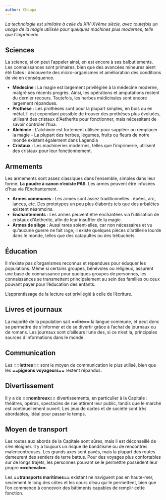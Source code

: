 ```yaml
---
author: Choupa
---
```


<i style="text-align: right">La technologie est similaire à celle du XIV-XVème siècle, avec toutefois un usage de la magie utilisée pour quelques machines plus modernes, telle que l’imprimerie.</i>

## Sciences

La science, si on peut l’appeler ainsi, en est encore à ses balbutiements. Les connaissances sont primaires, bien que des avancées mineures aient été faites : découverte des micro-organismes et amélioration des conditions de vie en conséquence.

- **Médecine** : La magie est largement privilégiée à la médecine moderne, malgré ses récents progrès. Ainsi, les opérations et amputations restent du dernier recours. Toutefois, les herbes médicinales sont encore largement répandues.
- **Prothèse** : Les prothèses sont pour la plupart simples, en bois ou en métal. Il est cependant possible de trouver des prothèses plus évoluées, utilisant des cristaux d'Aetherite pour fonctionner, mais nécessitant de savoir contrôler l’hua.
- **Alchimie** : L'alchimie est fortement utilisée pour suppléer ou remplacer la magie - La plupart des herbes, légumes, fruits ou fleurs de notre monde existent également dans Lagendia
- **Cristaux** : Les machineries modernes, telles que l’imprimerie, utilisent des cristaux pour leur fonctionnement.

## Armements

Les armements sont assez classiques dans l’ensemble, simples dans leur forme. **La poudre à canon n’existe PAS**. Les armes peuvent être infusées d’hua via l’Enchantement.

- **Armes communes** :  Les armes sont assez traditionnelles : épées, arc, lances, etc. Des prototypes un peu plus élaborés tels que des arbalètes existent néanmoins.
- **Enchantements** : Les armes peuvent être enchantées via l’utilisation de cristaux d'Aetherite, afin de leur insuffler de la magie.
- **Armes de siège** :  Aussi rares soient-elles, car non nécessaires et vu qu’aucune guerre ne fait rage, il existe quelques pièces d’artillerie lourde dans le monde, telles que des catapultes ou des trébuchets.

## Éducation

Il n’existe pas d’organismes reconnus et répandues pour éduquer les populations. Même si certains groupes, bénévoles ou religieux, assurent une base de connaissance pour quelques groupes de personnes, les connaissances se transmettent principalement au sein des familles ou ceux pouvant payer pour l’éducation des enfants.

L’apprentissage de la lecture est privilégié à celle de l’écriture.

## Livres et journaux

La majorité de la population sait **==lire==** la langue commune, et peut donc se permettre de s’informer et de se divertir grâce à l’achat de journaux ou de romans. Les journaux sont d’ailleurs l’une des, si ce n’est la, principales sources d’informations dans le monde.

## Communication

Les **==lettres==** sont le moyen de communication le plus utilisé, bien que les **==pigeons voyageurs==** restent répandus.

## Divertissement

Il y a de **==nombreux==** divertissements, en particulier à la Capitale : théâtres, opéras, spectacles de rue attirent leur public, tandis que le marché est continuellement ouvert. Les jeux de cartes et de société sont très abordables, idéal pour passer le temps.

## Moyen de transport

Les routes aux abords de la Capitale sont sûres, mais il est déconseillé de s’en éloigner. Il y a toujours un risque de banditisme ou de rencontres malencontreuses. Les grands axes sont pavés, mais la plupart des routes demeurent des sentiers de terre battus. Pour des voyages plus confortables sur de longs trajets, les personnes pouvant se le permettre possèdent leur propre **==cheval==**.

Les **==transports maritimes==** existant ne naviguent pas en haute-mer, seulement le long des côtes et les cours d’eau qui le permettent, bien que l’on commence à concevoir des bâtiments capables de remplir cette fonction.